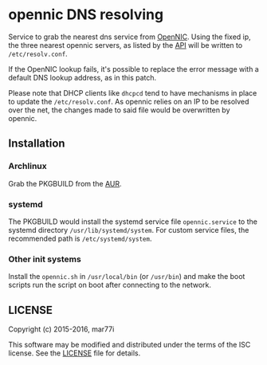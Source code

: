 
# opennic DNS resolving

Service to grab the nearest dns service from [OpenNIC][0].
Using the fixed ip, the three nearest opennic servers, as listed by the [API][1]
will be written to `/etc/resolv.conf`.

If the OpenNIC lookup fails, it's possible to replace the error message with a
default DNS lookup address, as in this patch.

Please note that DHCP clients like `dhcpcd` tend to have mechanisms in place to
update the `/etc/resolv.conf`. As opennic relies on an IP to be resolved over
the net, the changes made to said file would be overwritten by opennic.

## Installation

### Archlinux

Grab the PKGBUILD from the [AUR][2].

### systemd

The PKGBUILD would install the systemd service file `opennic.service` to the
systemd directory `/usr/lib/systemd/system`. For custom service files, the
recommended path is `/etc/systemd/system`.

### Other init systems

Install the `opennic.sh` in `/usr/local/bin` (or `/usr/bin`) and make the boot
scripts run the script on boot after connecting to the network.

## LICENSE

Copyright (c) 2015-2016, mar77i <mar77i at mar77i dot ch>

This software may be modified and distributed under the terms
of the ISC license.  See the [LICENSE](LICENSE) file for details.

[0]: https://www.opennicproject.org/
[1]: https://api.opennicproject.org/geoip/?resolv
[2]: https://aur.archlinux.org/packages/opennic-git
